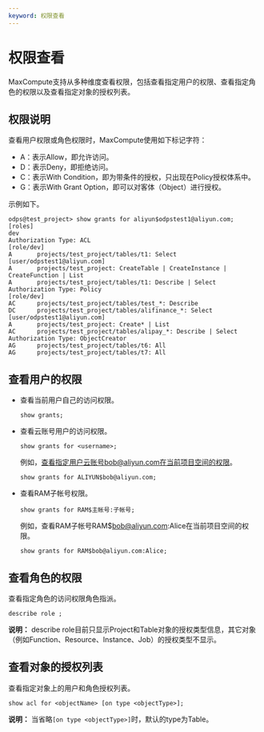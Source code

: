 ```yaml
---
keyword: 权限查看
---
```


# 权限查看

MaxCompute支持从多种维度查看权限，包括查看指定用户的权限、查看指定角色的权限以及查看指定对象的授权列表。

## 权限说明

查看用户权限或角色权限时，MaxCompute使用如下标记字符：

-   A：表示Allow，即允许访问。
-   D：表示Deny，即拒绝访问。
-   C：表示With Condition，即为带条件的授权，只出现在Policy授权体系中。
-   G：表示With Grant Option，即可以对客体（Object）进行授权。

示例如下。

```
odps@test_project> show grants for aliyun$odpstest1@aliyun.com;
[roles]
dev
Authorization Type: ACL
[role/dev]
A       projects/test_project/tables/t1: Select
[user/odpstest1@aliyun.com]
A       projects/test_project: CreateTable | CreateInstance | CreateFunction | List
A       projects/test_project/tables/t1: Describe | Select
Authorization Type: Policy
[role/dev]
AC      projects/test_project/tables/test_*: Describe
DC      projects/test_project/tables/alifinance_*: Select
[user/odpstest1@aliyun.com]
A       projects/test_project: Create* | List
AC      projects/test_project/tables/alipay_*: Describe | Select
Authorization Type: ObjectCreator
AG      projects/test_project/tables/t6: All
AG      projects/test_project/tables/t7: All
```

## 查看用户的权限

-   查看当前用户自己的访问权限。

    ```
    show grants; 
    ```

-   查看云账号用户的访问权限。

    ```
    show grants for <username>; 
    ```

    例如，查看指定用户云账号bob@aliyun.com在当前项目空间的权限。

    ```
    show grants for ALIYUN$bob@aliyun.com;
    ```

-   查看RAM子帐号权限。

    ```
    show grants for RAM$主帐号:子帐号;
    ```

    例如，查看RAM子帐号RAM$bob@aliyun.com:Alice在当前项目空间的权限。

    ```
    show grants for RAM$bob@aliyun.com:Alice;
    ```


## 查看角色的权限

查看指定角色的访问权限角色指派。

```
describe role ; 
```

**说明：** describe role目前只显示Project和Table对象的授权类型信息，其它对象（例如Function、Resource、Instance、Job）的授权类型不显示。

## 查看对象的授权列表

查看指定对象上的用户和角色授权列表。

```
show acl for <objectName> [on type <objectType>]; 
```

**说明：** 当省略`[on type <objectType>]`时，默认的type为Table。

